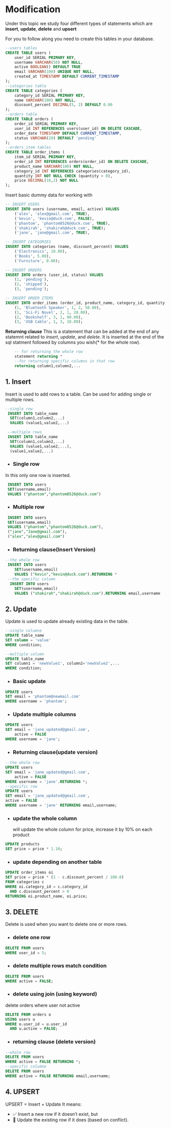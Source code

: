 # Modification

Under this topic we study four different types of statements which are **insert**, **update**, **delete** and **upsert**

For you to follow along you need to create this tables in your database.

```sql
--users tables
CREATE TABLE users (
    user_id SERIAL PRIMARY KEY,
    username VARCHAR(50) NOT NULL,
    active BOOLEAN() DEFAULT TRUE
    email VARCHAR(100) UNIQUE NOT NULL,
    created_at TIMESTAMP DEFAULT CURRENT_TIMESTAMP
);
--categories table
CREATE TABLE categories (
    category_id SERIAL PRIMARY KEY,
    name VARCHAR(100) NOT NULL,
    discount_percent DECIMAL(5, 2) DEFAULT 0.00
);
--orders table
CREATE TABLE orders (
    order_id SERIAL PRIMARY KEY,
    user_id INT REFERENCES users(user_id) ON DELETE CASCADE,
    order_date TIMESTAMP DEFAULT CURRENT_TIMESTAMP,
    status VARCHAR(20) DEFAULT 'pending'
);
--orders_item tables
CREATE TABLE order_items (
    item_id SERIAL PRIMARY KEY,
    order_id INT REFERENCES orders(order_id) ON DELETE CASCADE,
    product_name VARCHAR(100) NOT NULL,
    category_id INT REFERENCES categories(category_id),
    quantity INT NOT NULL CHECK (quantity > 0),
    price DECIMAL(10,2) NOT NULL
);
```

Insert basic dummy data for working with

```sql
-- INSERT USERS
INSERT INTO users (username, email, active) VALUES
    ('alex', 'alex@gmail.com', TRUE),
    ('kevin', 'kevin@duck.com', FALSE),
    ('phantom', 'phantom8526@duck.com', TRUE),
    ('shakirah', 'shakirah@duck.com', TRUE);
    ('jane', 'jane@gmail.com', TRUE),

-- INSERT CATEGORIES
INSERT INTO categories (name, discount_percent) VALUES
    ('Electronics', 10.00),
    ('Books', 5.00),
    ('Furniture', 0.00);

-- INSERT ORDERS
INSERT INTO orders (user_id, status) VALUES
    (1, 'pending'),
    (2, 'shipped'),
    (3, 'pending');

-- INSERT ORDER ITEMS
INSERT INTO order_items (order_id, product_name, category_id, quantity, price) VALUES
    (1, 'Bluetooth Speaker', 1, 2, 50.00),
    (1, 'Sci-Fi Novel', 2, 1, 20.00),
    (2, 'Bookshelf', 3, 1, 80.00),
    (3, 'USB Cable', 1, 3, 10.00);
```

**Returning clause**
This is a statement that can be added at the end of any statemnt related to *insert*, *update*, and *delete*. It is inserted at the end of the sql statment followed by columns you wish(* for the whole row).

```sql
    -- for returning the whole row
    statement returning *
    --for returning specific columns in that row
    returning column1,column2,...
```

## 1. Insert

Insert is used to add rows to a table. Can be used for adding single or multiple rows.

```sql
--single row
 INSERT INTO table_name
  SET(column1,column2,...) 
  VALUES (value1,value2,...)

 --multiple rows
 INSERT INTO table_name
  SET(column1,column2,...) 
  VALUES (value1,value2,...),
  (value1,value2,...)
```

* ### Single row

In this only one row is inserted.

```sql
 INSERT INTO users 
 SET(username,email)
 VALUES ("phantom","phantom8526@duck.com")
```

* ### Multiple row

```sql
 INSERT INTO users 
 SET(username,email)
 VALUES ("phantom","phantom8526@duck.com"),
 ("jane","Jane@gmail.com"),
 ("alex","alex@gmail.com")
```

* ### Returning clause(Insert Version)

```sql
--the whole row
 INSERT INTO users 
    SET(username,email)
    VALUES ("kevin","kevin@duck.com").RETURNING *
 --the specific column
  INSERT INTO users 
    SET(username,email)
    VALUES ("shakirah","shakirah@duck.com").RETURNING email,username
```

## 2. Update

Update is used to update already existing data in the table.

```sql
--single columne
UPDATE table_name
SET column = 'value'
WHERE condition;

--multiple column
UPDATE table_name
SET column1 = 'newValue1', column2='newValue2',...
WHERE condition;
```

* ### Basic update

```sql
UPDATE users
SET email = 'phantom@newmail.com'
WHERE username = 'phantom';
```

* ### Update multiple columns
  
```sql
UPDATE users
SET email = 'jane_updated@gmail.com',
    active = FALSE
WHERE username = 'jane';
```

* ### Returning clause(update version)

```sql
--the whole row
UPDATE users
SET email = 'jane_updated@gmail.com',
    active = FALSE
WHERE username = 'jane'.RETURNING *;
--specific row
UPDATE users
SET email = 'jane_updated@gmail.com',
active = FALSE
WHERE username = 'jane' RETURNING email,username;
```

* ### update the whole column
  
  will update the whole column for price, increase it by 10% on each product

```sql
UPDATE products
SET price = price * 1.10;
```

* ### update depending on another table

```sql
UPDATE order_items oi
SET price = price * (1 - c.discount_percent / 100.0)
FROM categories c
WHERE oi.category_id = c.category_id
  AND c.discount_percent > 0
RETURNING oi.product_name, oi.price;
```

## 3. DELETE

Delete is used when you want to delete one or more rows.

* ### delete one row
  
``` sql
DELETE FROM users
WHERE user_id = 5;
```

* ### delete multiple rows match condition
  
```sql
DELETE FROM users
WHERE active = FALSE;
  ```

* ### delete using join (using keyword)

delete orders where user not active
  
```sql
DELETE FROM orders o
USING users u
WHERE o.user_id = u.user_id
  AND u.active = FALSE;
```

* ### returning clause (delete version)
  
```sql
--whole row
DELETE FROM users
WHERE active = FALSE RETURNING *;
--specific columne
DELETE FROM users
WHERE active = FALSE RETURNING email,username;
  ```

## 4. UPSERT

UPSERT = Insert + Update
It means:

* ✅ Insert a new row if it doesn’t exist, but </br>
* 🔁 Update the existing row if it does (based on conflict).
